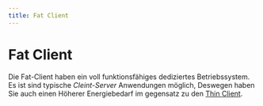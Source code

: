 ```yaml
---
title: Fat Client
---
```


# Fat Client

Die Fat-Client haben ein voll funktionsfähiges dediziertes
Betriebssystem. Es ist sind typische *Cleint-Server* Anwendungen
möglich, Deswegen haben Sie auch einen Höherer Energiebedarf im
gegensatz zu den [Thin Client](/Thin_Client).

